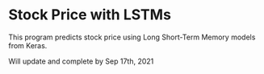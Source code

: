 # Stock Price with LSTMs
This program predicts stock price using Long Short-Term Memory models from Keras.

Will update and complete by Sep 17th, 2021

